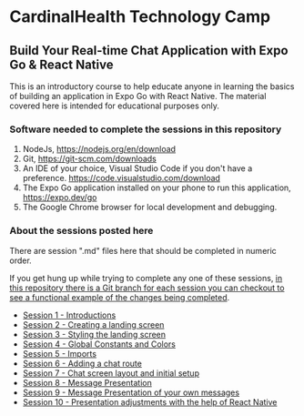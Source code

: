 # CardinalHealth Technology Camp
## Build Your Real-time Chat Application with Expo Go & React Native

This is an introductory course to help educate anyone in learning the basics of building an application in Expo Go with React Native.  The material covered here is intended for educational purposes only.

### Software needed to complete the sessions in this repository
1. NodeJs, https://nodejs.org/en/download
2. Git, https://git-scm.com/downloads
3. An IDE of your choice, Visual Studio Code if you don't have a preference. https://code.visualstudio.com/download
4. The Expo Go application installed on your phone to run this application, https://expo.dev/go
5. The Google Chrome browser for local development and debugging.

### About the sessions posted here
There are session ".md" files here that should be completed in numeric order.

If you get hung up while trying to complete any one of these sessions, <ins>in this repository there is a Git branch for each session you can checkout to see a functional example of the changes being completed</ins>.

- [Session 1 - Introductions](session-1-introductions.md)
- [Session 2 - Creating a landing screen](session-2-landing-screen.md)
- [Session 3 - Styling the landing screen](session-3-styling-the-landing-screen.md)
- [Session 4 - Global Constants and Colors](session-4-global-constants.md)
- [Session 5 - Imports](session-5-imports.md)
- [Session 6 - Adding a chat route](session-6-adding-chat-route.md)
- [Session 7 - Chat screen layout and initial setup](session-7-chat-screen-layout-and-initial-setup.md)
- [Session 8 - Message Presentation](session-8-message-presentation.md)
- [Session 9 - Message Presentation of your own messages](session-9-message-presentation-of-yourself.md)
- [Session 10 - Presentation adjustments with the help of React Native](session-10-presentation-adjustments.md)
